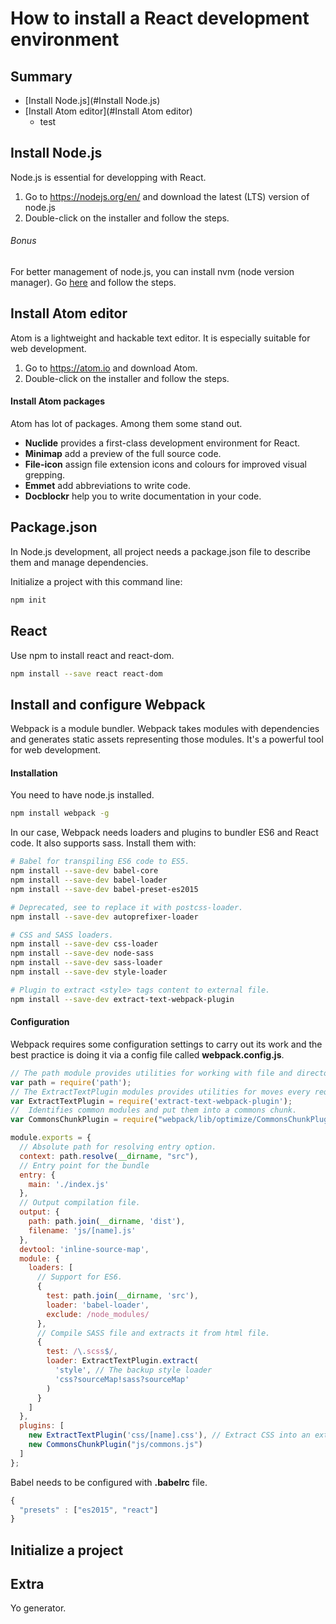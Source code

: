 # How to install a React development environment

## Summary
- [Install Node.js](#Install Node.js)
- [Install Atom editor](#Install Atom editor)
  - test


## Install Node.js
Node.js is essential for developping with React.

1. Go to https://nodejs.org/en/ and download the latest (LTS) version of node.js
2. Double-click on the installer and follow the steps.

###### Bonus
For better management of node.js, you can install nvm (node version manager). Go [here](https://github.com/creationix/nvm/blob/master/README.markdown#installation) and follow the steps.

## Install Atom editor
Atom is a lightweight and hackable text editor. It is especially suitable for web development.

1. Go to https://atom.io and download Atom.
2. Double-click on the installer and follow the steps.

#### Install Atom packages
Atom has lot of packages. Among them some stand out.
- **Nuclide** provides a first-class development environment for React.
- **Minimap** add a preview of the full source code.
- **File-icon** assign file extension icons and colours for improved visual grepping.
- **Emmet** add abbreviations to write code.
- **Docblockr** help you to write documentation in your code.

## Package.json
In Node.js development, all project needs a package.json file to describe them and manage dependencies.

Initialize a project with this command line:
```sh
npm init
```

## React
Use npm to install react and react-dom.
```sh
npm install --save react react-dom
```

## Install and configure Webpack
Webpack is a module bundler. Webpack takes modules with dependencies and generates static assets representing those modules. It's a powerful tool for web development.

#### Installation
You need to have node.js installed.
```sh
npm install webpack -g
```
In our case, Webpack needs loaders and plugins to bundler ES6 and React code. It also supports sass.
Install them with:
```sh
# Babel for transpiling ES6 code to ES5.
npm install --save-dev babel-core
npm install --save-dev babel-loader
npm install --save-dev babel-preset-es2015

# Deprecated, see to replace it with postcss-loader.
npm install --save-dev autoprefixer-loader

# CSS and SASS loaders.
npm install --save-dev css-loader
npm install --save-dev node-sass
npm install --save-dev sass-loader
npm install --save-dev style-loader

# Plugin to extract <style> tags content to external file.
npm install --save-dev extract-text-webpack-plugin
```
#### Configuration

Webpack requires some configuration settings to carry out its work and the best practice is doing it via a config file called **webpack.config.js**.

```javascript
// The path module provides utilities for working with file and directory paths.
var path = require('path');
// The ExtractTextPlugin modules provides utilities for moves every require("style.css") in entry chunks into a separate css output file.
var ExtractTextPlugin = require('extract-text-webpack-plugin');
//  Identifies common modules and put them into a commons chunk.
var CommonsChunkPlugin = require("webpack/lib/optimize/CommonsChunkPlugin");

module.exports = {
  // Absolute path for resolving entry option.
  context: path.resolve(__dirname, "src"),
  // Entry point for the bundle
  entry: {
    main: './index.js'
  },
  // Output compilation file.
  output: {
    path: path.join(__dirname, 'dist'),
    filename: 'js/[name].js'
  },
  devtool: 'inline-source-map',
  module: {
    loaders: [
      // Support for ES6.
      {
        test: path.join(__dirname, 'src'),
        loader: 'babel-loader',
        exclude: /node_modules/
      },
      // Compile SASS file and extracts it from html file.
      {
        test: /\.scss$/,
        loader: ExtractTextPlugin.extract(
          'style', // The backup style loader
          'css?sourceMap!sass?sourceMap'
        )
      }
    ]
  },
  plugins: [
    new ExtractTextPlugin('css/[name].css'), // Extract CSS into an external file.
    new CommonsChunkPlugin("js/commons.js")
  ]
};
```
Babel needs to be configured with **.babelrc** file.

```javascript
{
  "presets" : ["es2015", "react"]
}
```

## Initialize a project

## Extra
Yo generator.
